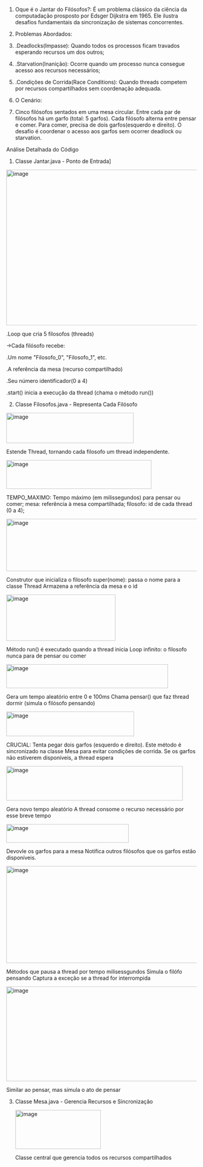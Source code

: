 1. Oque é o Jantar do Filósofos?: É um problema clássico da ciência da computadação prosposto por Edsger Dijkstra em 1965. Ele ilustra desafios fundamentais da sincronização de sistemas concorrentes.

2. Problemas Abordados:
3. .Deadlocks(Impasse): Quando todos os processos ficam travados esperando recursos um dos outros;
4. .Starvation(Inanição): Ocorre quando um processo nunca consegue acesso aos recursos necessários;
5. .Condições de Corrida(Race Conditions): Quando threads competem por recursos compartilhados sem coordenação adequada.

6. O Cenário:
7. Cinco filósofos sentados em uma mesa circular. Entre cada par de filósofos há um garfo (total: 5 garfos). Cada filósofo alterna entre pensar e comer. Para comer, precisa de dois garfos(esquerdo e direito). O desafio é coordenar o acesso aos garfos sem ocorrer deadlock ou starvation.

Análise Detalhada do Código

1. Classe Jantar.java - Ponto de Entrada]


<img width="663" height="411" alt="image" src="https://github.com/user-attachments/assets/0115f293-dfbd-4052-9e81-46dfc2477486" />
 

 .Loop que cria 5 filosofos (threads)

->Cada filósofo recebe:

.Um nome "Filosofo_0", "Filosofo_1", etc.

.A referência da mesa (recurso compartilhado)

.Seu número identificador(0 a 4)   

.start() inicia a execução da thread (chama o método run())

2. Classe Filosofos.java - Representa Cada Filósofo

<img width="337" height="80" alt="image" src="https://github.com/user-attachments/assets/43442823-ba06-4c6a-b29d-8625abe4563a" />

Estende Thread, tornando cada filosofo um thread independente.


<img width="384" height="76" alt="image" src="https://github.com/user-attachments/assets/eadedda1-ce6b-4062-b883-a2d07f1fa5c2" />


TEMPO_MAXIMO: Tempo máximo (em milissegundos) para pensar ou comer;
mesa: referência à mesa compartilhada; 
filosofo: id de cada thread (0 a 4);


<img width="508" height="138" alt="image" src="https://github.com/user-attachments/assets/e4de005c-f1dd-4483-95be-94d55c3158a4" />


Construtor que inicializa o filosofo 
super(nome): passa o nome para a classe Thread
Armazena a referência da mesa e o id

<img width="289" height="122" alt="image" src="https://github.com/user-attachments/assets/aa0757f7-f09d-4f07-9700-ad5eaafb81e7" />


Método run() é executado quando a thread inicia 
Loop infinito: o filosofo nunca para de pensar ou comer



<img width="428" height="63" alt="image" src="https://github.com/user-attachments/assets/adb84785-8fd3-4dd5-a8cf-62fa3f0b4d1b" />



Gera um tempo aleatório entre 0 e 100ms
Chama pensar() que faz thread dormir (simula o filósofo pensando)




<img width="338" height="65" alt="image" src="https://github.com/user-attachments/assets/c2a54ef6-020d-418d-9aa3-fe9eac5f8af5" />


CRUCIAL: Tenta pegar dois garfos (esquerdo e direito).
Este método é sincronizado na classe Mesa para evitar condições de corrida.
Se os garfos não estiverem disponíveis, a thread espera



<img width="467" height="91" alt="image" src="https://github.com/user-attachments/assets/11454a37-565b-4975-89d0-7380e61fe4c0" />


Gera novo tempo aleatório 
A thread consome o recurso necessário por esse breve tempo 



<img width="324" height="49" alt="image" src="https://github.com/user-attachments/assets/ac805ce5-0a0b-4b33-8797-47b8ee712500" />



Devovle os garfos para a mesa
Notifica outros filósofos que os garfos estão disponíveis. 


<img width="543" height="256" alt="image" src="https://github.com/user-attachments/assets/6fffcc2f-0565-45de-b172-ed923ad3abce" />


Métodos que pausa a thread por tempo milisessgundos
Simula o filófo pensando 
Captura a exceção se a thread for interrompida



<img width="529" height="250" alt="image" src="https://github.com/user-attachments/assets/ea064501-5d82-4d40-be90-5d54422df5cc" />



Similar ao pensar, mas simula o ato de pensar


3. Classe Mesa.java - Gerencia Recursos e Sincronização

   <img width="226" height="103" alt="image" src="https://github.com/user-attachments/assets/2773f4ae-8c7d-449f-8630-270144b959aa" />


   Classe central que gerencia todos os recursos compartilhados

   
















